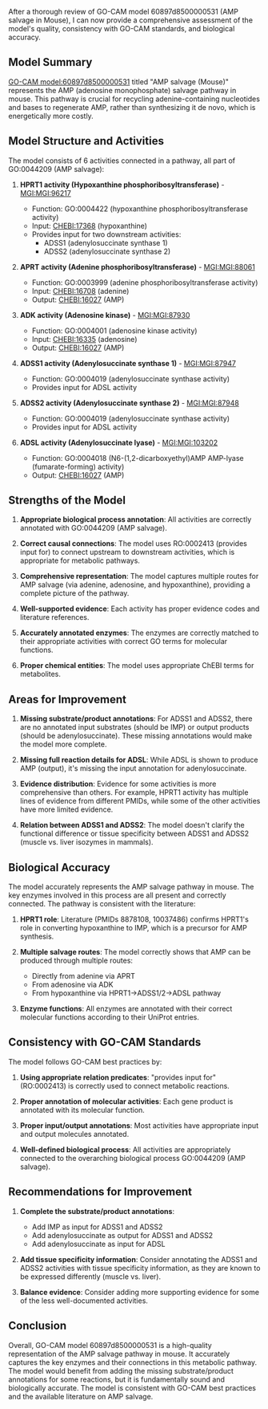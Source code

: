 After a thorough review of GO-CAM model 60897d8500000531 (AMP salvage in Mouse), I can now provide a comprehensive assessment of the model's quality, consistency with GO-CAM standards, and biological accuracy.

## Model Summary
[GO-CAM model:60897d8500000531](https://bioregistry.io/go.model:60897d8500000531) titled "AMP salvage (Mouse)" represents the AMP (adenosine monophosphate) salvage pathway in mouse. This pathway is crucial for recycling adenine-containing nucleotides and bases to regenerate AMP, rather than synthesizing it de novo, which is energetically more costly.

## Model Structure and Activities

The model consists of 6 activities connected in a pathway, all part of GO:0044209 (AMP salvage):

1. **HPRT1 activity (Hypoxanthine phosphoribosyltransferase)** - [MGI:MGI:96217](https://bioregistry.io/MGI:MGI:96217)
   - Function: GO:0004422 (hypoxanthine phosphoribosyltransferase activity)
   - Input: [CHEBI:17368](https://bioregistry.io/CHEBI:17368) (hypoxanthine)
   - Provides input for two downstream activities:
     - ADSS1 (adenylosuccinate synthase 1)
     - ADSS2 (adenylosuccinate synthase 2)

2. **APRT activity (Adenine phosphoribosyltransferase)** - [MGI:MGI:88061](https://bioregistry.io/MGI:MGI:88061)
   - Function: GO:0003999 (adenine phosphoribosyltransferase activity)
   - Input: [CHEBI:16708](https://bioregistry.io/CHEBI:16708) (adenine)
   - Output: [CHEBI:16027](https://bioregistry.io/CHEBI:16027) (AMP)

3. **ADK activity (Adenosine kinase)** - [MGI:MGI:87930](https://bioregistry.io/MGI:MGI:87930)
   - Function: GO:0004001 (adenosine kinase activity)
   - Input: [CHEBI:16335](https://bioregistry.io/CHEBI:16335) (adenosine)
   - Output: [CHEBI:16027](https://bioregistry.io/CHEBI:16027) (AMP)

4. **ADSS1 activity (Adenylosuccinate synthase 1)** - [MGI:MGI:87947](https://bioregistry.io/MGI:MGI:87947)
   - Function: GO:0004019 (adenylosuccinate synthase activity)
   - Provides input for ADSL activity

5. **ADSS2 activity (Adenylosuccinate synthase 2)** - [MGI:MGI:87948](https://bioregistry.io/MGI:MGI:87948)
   - Function: GO:0004019 (adenylosuccinate synthase activity)
   - Provides input for ADSL activity

6. **ADSL activity (Adenylosuccinate lyase)** - [MGI:MGI:103202](https://bioregistry.io/MGI:MGI:103202)
   - Function: GO:0004018 (N6-(1,2-dicarboxyethyl)AMP AMP-lyase (fumarate-forming) activity)
   - Output: [CHEBI:16027](https://bioregistry.io/CHEBI:16027) (AMP)

## Strengths of the Model

1. **Appropriate biological process annotation**: All activities are correctly annotated with GO:0044209 (AMP salvage).

2. **Correct causal connections**: The model uses RO:0002413 (provides input for) to connect upstream to downstream activities, which is appropriate for metabolic pathways.

3. **Comprehensive representation**: The model captures multiple routes for AMP salvage (via adenine, adenosine, and hypoxanthine), providing a complete picture of the pathway.

4. **Well-supported evidence**: Each activity has proper evidence codes and literature references.

5. **Accurately annotated enzymes**: The enzymes are correctly matched to their appropriate activities with correct GO terms for molecular functions.

6. **Proper chemical entities**: The model uses appropriate ChEBI terms for metabolites.

## Areas for Improvement

1. **Missing substrate/product annotations**: For ADSS1 and ADSS2, there are no annotated input substrates (should be IMP) or output products (should be adenylosuccinate). These missing annotations would make the model more complete.

2. **Missing full reaction details for ADSL**: While ADSL is shown to produce AMP (output), it's missing the input annotation for adenylosuccinate.

3. **Evidence distribution**: Evidence for some activities is more comprehensive than others. For example, HPRT1 activity has multiple lines of evidence from different PMIDs, while some of the other activities have more limited evidence.

4. **Relation between ADSS1 and ADSS2**: The model doesn't clarify the functional difference or tissue specificity between ADSS1 and ADSS2 (muscle vs. liver isozymes in mammals).

## Biological Accuracy

The model accurately represents the AMP salvage pathway in mouse. The key enzymes involved in this process are all present and correctly connected. The pathway is consistent with the literature:

1. **HPRT1 role**: Literature (PMIDs 8878108, 10037486) confirms HPRT1's role in converting hypoxanthine to IMP, which is a precursor for AMP synthesis.

2. **Multiple salvage routes**: The model correctly shows that AMP can be produced through multiple routes:
   - Directly from adenine via APRT
   - From adenosine via ADK
   - From hypoxanthine via HPRT1→ADSS1/2→ADSL pathway

3. **Enzyme functions**: All enzymes are annotated with their correct molecular functions according to their UniProt entries.

## Consistency with GO-CAM Standards

The model follows GO-CAM best practices by:

1. **Using appropriate relation predicates**: "provides input for" (RO:0002413) is correctly used to connect metabolic reactions.

2. **Proper annotation of molecular activities**: Each gene product is annotated with its molecular function.

3. **Proper input/output annotations**: Most activities have appropriate input and output molecules annotated.

4. **Well-defined biological process**: All activities are appropriately connected to the overarching biological process GO:0044209 (AMP salvage).

## Recommendations for Improvement

1. **Complete the substrate/product annotations**:
   - Add IMP as input for ADSS1 and ADSS2
   - Add adenylosuccinate as output for ADSS1 and ADSS2
   - Add adenylosuccinate as input for ADSL

2. **Add tissue specificity information**: Consider annotating the ADSS1 and ADSS2 activities with tissue specificity information, as they are known to be expressed differently (muscle vs. liver).

3. **Balance evidence**: Consider adding more supporting evidence for some of the less well-documented activities.

## Conclusion

Overall, GO-CAM model 60897d8500000531 is a high-quality representation of the AMP salvage pathway in mouse. It accurately captures the key enzymes and their connections in this metabolic pathway. The model would benefit from adding the missing substrate/product annotations for some reactions, but it is fundamentally sound and biologically accurate. The model is consistent with GO-CAM best practices and the available literature on AMP salvage.